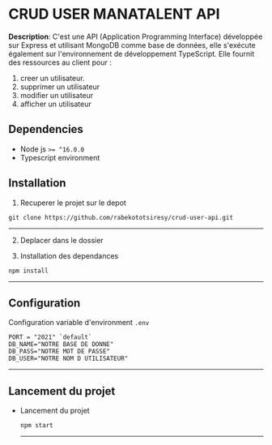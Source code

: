
# CRUD USER MANATALENT API

**Description**:  C'est une API (Application Programming Interface) développée sur Express et utilisant MongoDB comme base de données, elle s'exécute également sur l'environnement de développement TypeScript. Elle fournit des ressources au client pour :  
1. creer un utilisateur.
2. supprimer un utilisateur
3. modifier un utilisateur
4. afficher un utilisateur

## Dependencies
- Node js `>= ^16.0.0`
- Typescript environment
 
## Installation
1. Recuperer le projet sur le depot
  ```
  git clone https://github.com/rabekototsiresy/crud-user-api.git
  ```

  ----

2. Deplacer dans le dossier

3. Installation des dependances
  ```
  npm install
  ```

  ----


## Configuration
Configuration variable d'environment `.env`
 
  ```
  PORT = "2021" `default`
  DB_NAME="NOTRE BASE DE DONNE"
  DB_PASS="NOTRE MOT DE PASSE"
  DB_USER="NOTRE NOM D UTILISATEUR"
  ```

  ----



## Lancement du projet

- Lancement du projet 
  ```
  npm start
  ```

  ----
